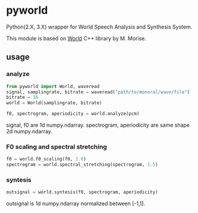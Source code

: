 # pyworld

Python(2.X, 3.X) wrapper for World Speech Analysis and Synthesis System.

This module is based on [World](http://ml.cs.yamanashi.ac.jp/world/english/index.html) C++ library by M. Morise.

## usage

### analyze

```python
from pyworld import World, waveread
signal, samplingrate, bitrate = waveread("path/to/monoral/wave/file")
bitrate = 16
world = World(samplingrate, bitrate)

f0, spectrogram, aperiodicity = world.analyze(pcm)
```

signal, f0 are 1d numpy.ndarray. spectrogram, aperiodicity  are same shape 2d numpy.ndarray.

### F0 scaling and spectral stretching

```python
f0 = world.f0_scaling(f0, 2.0)
spectrogram = world.spectral_stretching(spectrogram, 1.5)
```

### syntesis

```python
outsignal = world.syntesis(f0, spectrogram, aperiodicity)
```

outsignal is 1d numpy.ndarray normalized between [-1,1].
